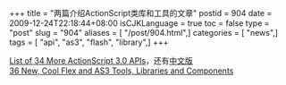 +++
title = "两篇介绍ActionScript类库和工具的文章"
postid = 904
date = 2009-12-24T22:18:44+08:00
isCJKLanguage = true
toc = false
type = "post"
slug = "904"
aliases = [ "/post/904.html",]
categories = [ "news",]
tags = [ "api", "as3", "flash", "library",]
+++


[List of 34 More ActionScript 3.0
APIs](http://seantheflexguy.com/blog/2009/12/19/list-of-34-more-actionscript-30-apis/)，还有[中文版](http://flash.9ria.com/thread-41924-1-1.html)  
[36 New, Cool Flex and AS3 Tools, Libraries and
Components](http://seantheflexguy.com/blog/2008/05/24/36-new-cool-flex-and-as3-tools-libraries-and-components/)

